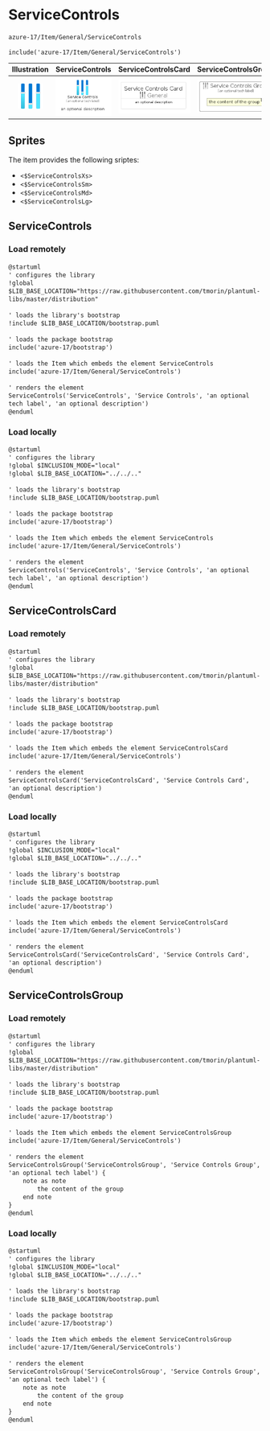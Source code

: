 # ServiceControls


```text
azure-17/Item/General/ServiceControls
```

```text
include('azure-17/Item/General/ServiceControls')
```



| Illustration | ServiceControls | ServiceControlsCard | ServiceControlsGroup |
| :---: | :---: | :---: | :---: |
| ![illustration for Illustration](../../../azure-17/Item/General/ServiceControls.png) | ![illustration for ServiceControls](../../../azure-17/Item/General/ServiceControls.Local.png) | ![illustration for ServiceControlsCard](../../../azure-17/Item/General/ServiceControlsCard.Local.png) | ![illustration for ServiceControlsGroup](../../../azure-17/Item/General/ServiceControlsGroup.Local.png) |



## Sprites
The item provides the following sriptes:

- `<$ServiceControlsXs>`
- `<$ServiceControlsSm>`
- `<$ServiceControlsMd>`
- `<$ServiceControlsLg>`





## ServiceControls

### Load remotely
```plantuml
@startuml
' configures the library
!global $LIB_BASE_LOCATION="https://raw.githubusercontent.com/tmorin/plantuml-libs/master/distribution"

' loads the library's bootstrap
!include $LIB_BASE_LOCATION/bootstrap.puml

' loads the package bootstrap
include('azure-17/bootstrap')

' loads the Item which embeds the element ServiceControls
include('azure-17/Item/General/ServiceControls')

' renders the element
ServiceControls('ServiceControls', 'Service Controls', 'an optional tech label', 'an optional description')
@enduml
```

### Load locally
```plantuml
@startuml
' configures the library
!global $INCLUSION_MODE="local"
!global $LIB_BASE_LOCATION="../../.."

' loads the library's bootstrap
!include $LIB_BASE_LOCATION/bootstrap.puml

' loads the package bootstrap
include('azure-17/bootstrap')

' loads the Item which embeds the element ServiceControls
include('azure-17/Item/General/ServiceControls')

' renders the element
ServiceControls('ServiceControls', 'Service Controls', 'an optional tech label', 'an optional description')
@enduml
```

## ServiceControlsCard

### Load remotely
```plantuml
@startuml
' configures the library
!global $LIB_BASE_LOCATION="https://raw.githubusercontent.com/tmorin/plantuml-libs/master/distribution"

' loads the library's bootstrap
!include $LIB_BASE_LOCATION/bootstrap.puml

' loads the package bootstrap
include('azure-17/bootstrap')

' loads the Item which embeds the element ServiceControlsCard
include('azure-17/Item/General/ServiceControls')

' renders the element
ServiceControlsCard('ServiceControlsCard', 'Service Controls Card', 'an optional description')
@enduml
```

### Load locally
```plantuml
@startuml
' configures the library
!global $INCLUSION_MODE="local"
!global $LIB_BASE_LOCATION="../../.."

' loads the library's bootstrap
!include $LIB_BASE_LOCATION/bootstrap.puml

' loads the package bootstrap
include('azure-17/bootstrap')

' loads the Item which embeds the element ServiceControlsCard
include('azure-17/Item/General/ServiceControls')

' renders the element
ServiceControlsCard('ServiceControlsCard', 'Service Controls Card', 'an optional description')
@enduml
```

## ServiceControlsGroup

### Load remotely
```plantuml
@startuml
' configures the library
!global $LIB_BASE_LOCATION="https://raw.githubusercontent.com/tmorin/plantuml-libs/master/distribution"

' loads the library's bootstrap
!include $LIB_BASE_LOCATION/bootstrap.puml

' loads the package bootstrap
include('azure-17/bootstrap')

' loads the Item which embeds the element ServiceControlsGroup
include('azure-17/Item/General/ServiceControls')

' renders the element
ServiceControlsGroup('ServiceControlsGroup', 'Service Controls Group', 'an optional tech label') {
    note as note
        the content of the group
    end note
}
@enduml
```

### Load locally
```plantuml
@startuml
' configures the library
!global $INCLUSION_MODE="local"
!global $LIB_BASE_LOCATION="../../.."

' loads the library's bootstrap
!include $LIB_BASE_LOCATION/bootstrap.puml

' loads the package bootstrap
include('azure-17/bootstrap')

' loads the Item which embeds the element ServiceControlsGroup
include('azure-17/Item/General/ServiceControls')

' renders the element
ServiceControlsGroup('ServiceControlsGroup', 'Service Controls Group', 'an optional tech label') {
    note as note
        the content of the group
    end note
}
@enduml
```

